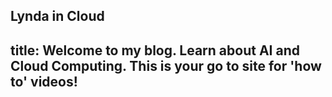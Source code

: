 Lynda in Cloud 
---
title: Welcome to my blog. Learn about AI and Cloud Computing. This is your go to site for 'how to' videos!
---

